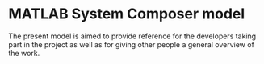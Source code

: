# MATLAB System Composer model
The present model is aimed to provide reference for the developers taking part in the project as well as for giving other people a general overview of the work.
